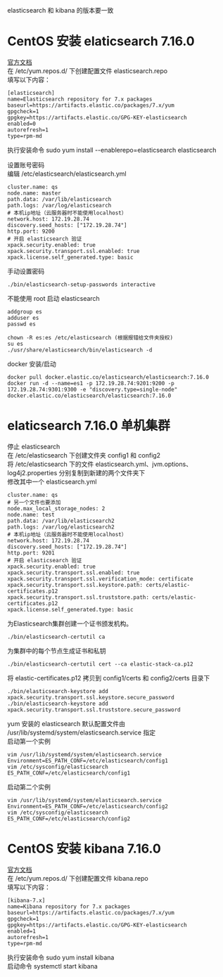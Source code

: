 elasticsearch 和 kibana 的版本要一致
# CentOS 安装 elaticsearch 7.16.0 
[官方文档](https://www.elastic.co/guide/en/elasticsearch/reference/7.16/rpm.html#rpm-repo)  
在 /etc/yum.repos.d/ 下创建配置文件 elasticsearch.repo  
填写以下内容：  
```  
[elasticsearch]
name=Elasticsearch repository for 7.x packages
baseurl=https://artifacts.elastic.co/packages/7.x/yum
gpgcheck=1
gpgkey=https://artifacts.elastic.co/GPG-KEY-elasticsearch
enabled=0
autorefresh=1
type=rpm-md
```  
执行安装命令 sudo yum install --enablerepo=elasticsearch elasticsearch  

设置账号密码  
编辑 /etc/elasticsearch/elasticsearch.yml
```
cluster.name: qs
node.name: master
path.data: /var/lib/elasticsearch
path.logs: /var/log/elasticsearch
# 本机ip地址（云服务器时不能使用localhost）
network.host: 172.19.28.74
discovery.seed_hosts: ["172.19.28.74"]
http.port: 9200
# 开启 elasticsearch 验证
xpack.security.enabled: true
xpack.security.transport.ssl.enabled: true
xpack.license.self_generated.type: basic
```
手动设置密码
```
./bin/elasticsearch-setup-passwords interactive
```
不能使用 root 启动 elasticsearch 
```
addgroup es
adduser es
passwd es

chown -R es:es /etc/elasticsearch (根据报错给文件夹授权)
su es
./usr/share/elasticsearch/bin/elasticsearch -d
```
docker 安装/启动
```
docker pull docker.elastic.co/elasticsearch/elasticsearch:7.16.0
docker run -d --name=es1 -p 172.19.28.74:9201:9200 -p 172.19.28.74:9301:9300 -e "discovery.type=single-node" docker.elastic.co/elasticsearch/elasticsearch:7.16.0
```
# elaticsearch 7.16.0 单机集群
停止 elasticsearch  
在 /etc/elasticsearch 下创建文件夹 config1 和 config2  
将 /etc/elasticsearch 下的文件 elasticsearch.yml、jvm.options、log4j2.properties 分别复制到新建的两个文件夹下  
修改其中一个 elasticsearch.yml
```
cluster.name: qs
# 另一个文件也要添加
node.max_local_storage_nodes: 2
node.name: test
path.data: /var/lib/elasticsearch2
path.logs: /var/log/elasticsearch2
# 本机ip地址（云服务器时不能使用localhost）
network.host: 172.19.28.74
discovery.seed_hosts: ["172.19.28.74"]
http.port: 9201
# 开启 elasticsearch 验证
xpack.security.enabled: true
xpack.security.transport.ssl.enabled: true
xpack.security.transport.ssl.verification_mode: certificate
xpack.security.transport.ssl.keystore.path: certs/elastic-certificates.p12
xpack.security.transport.ssl.truststore.path: certs/elastic-certificates.p12
xpack.license.self_generated.type: basic
```
为Elasticsearch集群创建一个证书颁发机构。
```
./bin/elasticsearch-certutil ca
```
为集群中的每个节点生成证书和私钥
```
./bin/elasticsearch-certutil cert --ca elastic-stack-ca.p12
```
将 elastic-certificates.p12 拷贝到 config1/certs 和 config2/certs 目录下  
```
./bin/elasticsearch-keystore add xpack.security.transport.ssl.keystore.secure_password
./bin/elasticsearch-keystore add xpack.security.transport.ssl.truststore.secure_password
```
yum 安装的 elasticsearch 默认配置文件由 /usr/lib/systemd/system/elasticsearch.service 指定  
启动第一个实例  
```
vim /usr/lib/systemd/system/elasticsearch.service
Environment=ES_PATH_CONF=/etc/elasticsearch/config1
vim /etc/sysconfig/elasticsearch
ES_PATH_CONF=/etc/elasticsearch/config1
```
启动第二个实例
```
vim /usr/lib/systemd/system/elasticsearch.service
Environment=ES_PATH_CONF=/etc/elasticsearch/config2
vim /etc/sysconfig/elasticsearch
ES_PATH_CONF=/etc/elasticsearch/config2
```

# CentOS 安装 kibana 7.16.0  
[官方文档](https://www.elastic.co/guide/en/kibana/current/rpm.html)  
在 /etc/yum.repos.d/ 下创建配置文件 kibana.repo  
填写以下内容：  
```
[kibana-7.x]
name=Kibana repository for 7.x packages
baseurl=https://artifacts.elastic.co/packages/7.x/yum
gpgcheck=1
gpgkey=https://artifacts.elastic.co/GPG-KEY-elasticsearch
enabled=1
autorefresh=1
type=rpm-md
```
执行安装命令 sudo yum install kibana  
启动命令 systemctl start kibana  
